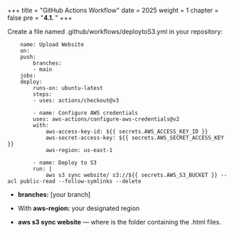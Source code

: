 +++
title = "GitHub Actions Workflow"
date = 2025
weight = 1
chapter = false
pre = "<b>4.1. </b>"
+++

Create a file named .github/workflows/deploytoS3.yml in your repository:

        name: Upload Website
        on:
        push:
            branches:
            - main
        jobs:
        deploy:
            runs-on: ubuntu-latest
            steps:
            - uses: actions/checkout@v3
            
            - name: Configure AWS credentials
            uses: aws-actions/configure-aws-credentials@v2
            with:
                aws-access-key-id: ${{ secrets.AWS_ACCESS_KEY_ID }}
                aws-secret-access-key: ${{ secrets.AWS_SECRET_ACCESS_KEY }}
                aws-region: us-east-1
            
            - name: Deploy to S3
            run: |
                aws s3 sync website/ s3://${{ secrets.AWS_S3_BUCKET }} --acl public-read --follow-symlinks --delete

* **branches:** [your branch]

* With **aws-region:** your designated region

* **aws s3 sync website** — where is the folder containing the .html files.

